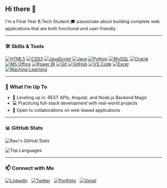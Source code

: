 ## Hi there 👋  
I'm a Final Year B.Tech Student 🎓 passionate about building complete web applications that are both functional and user-friendly.

---

### 🛠️ Skills & Tools

[![HTML5](https://img.shields.io/badge/HTML5-E34F26?logo=html5\&logoColor=white\&style=for-the-badge)](#)
[![CSS3](https://img.shields.io/badge/CSS3-1572B6?logo=css3\&logoColor=white\&style=for-the-badge)](#)
[![JavaScript](https://img.shields.io/badge/JavaScript-F7DF1E?logo=javascript\&logoColor=black\&style=for-the-badge)](#)
[![Java](https://img.shields.io/badge/Java-007396?logo=java\&logoColor=white\&style=for-the-badge)](#)
[![Python](https://img.shields.io/badge/Python-3776AB?logo=python\&logoColor=white\&style=for-the-badge)](#)
[![MySQL](https://img.shields.io/badge/MySQL-4479A1?logo=mysql\&logoColor=white\&style=for-the-badge)](#)
[![Oracle](https://img.shields.io/badge/Oracle-F80000?logo=oracle\&logoColor=white\&style=for-the-badge)](#)
[![MS Office](https://img.shields.io/badge/MS%20Office-D83B01?logo=microsoft\&logoColor=white\&style=for-the-badge)](#)
[![Power BI](https://img.shields.io/badge/Power%20BI-F2C811?logo=powerbi\&logoColor=black\&style=for-the-badge)](#)
[![Git](https://img.shields.io/badge/Git-F05032?logo=git\&logoColor=white\&style=for-the-badge)](#)
[![GitHub](https://img.shields.io/badge/GitHub-181717?logo=github\&logoColor=white\&style=for-the-badge)](#)
[![VS Code](https://img.shields.io/badge/VS%20Code-007ACC?logo=visualstudiocode\&logoColor=white\&style=for-the-badge)](#)
[![Excel](https://img.shields.io/badge/Excel-217346?logo=microsoftexcel\&logoColor=white\&style=for-the-badge)](#)
[![Machine Learning](https://img.shields.io/badge/Machine%20Learning-009688?style=for-the-badge)](#)

---

### 🚀 What I’m Up To  
- 🌱 Leveling up in: REST APIs, Angular, and Node.js Backend Magic
- 💻 Practicing full-stack development with real-world projects  
- 🤝 Open to collaborations on web-based applications

---

### 📊 GitHub Stats  

![Ravi's GitHub Stats](https://github-readme-stats.vercel.app/api?username=Ravi-narayana-brahma&show_icons=true&theme=radical)  

![Top Languages](https://github-readme-stats.vercel.app/api/top-langs/?username=Ravi-narayana-brahma&layout=compact&theme=radical)

---

### 📫 Connect with Me

[![LinkedIn](https://img.shields.io/badge/LinkedIn-blue?logo=linkedin&logoColor=white)](https://www.linkedin.com/in/ravi-narayana-brahma-3493b229a/)&nbsp;&nbsp;
[![Twitter](https://img.shields.io/badge/Twitter-1DA1F2?logo=twitter&logoColor=white)](https://twitter.com/your-twitter)&nbsp;&nbsp;
[![Portfolio](https://img.shields.io/badge/Portfolio-000?logo=github&logoColor=white)](https://portfolio-five-pied-22.vercel.app/)&nbsp;&nbsp;
[![Gmail](https://img.shields.io/badge/Gmail-D14836?logo=gmail&logoColor=white)](mailto:ravinaryanab25@gmail.com)












